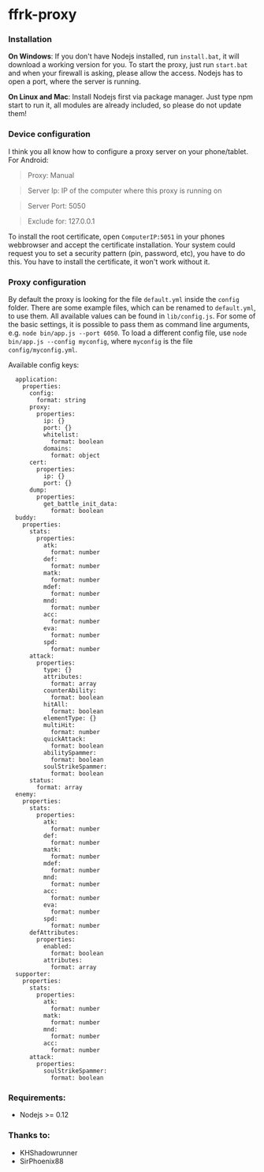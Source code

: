 # ffrk-proxy​

### Installation
**On Windows**:
If you don't have Nodejs installed, run `install.bat`, it will download a working version for you.
To start the proxy, just run `start.bat` and when your firewall is asking, please allow the access. Nodejs has to open a port, where the server is running.

**On Linux and Mac**:
Install Nodejs first via package manager.
Just type npm start to run it, all modules are already included, so please do not update them!

### Device configuration
I think you all know how to configure a proxy server on your phone/tablet.
For Android:
> Proxy: Manual

> Server Ip: IP of the computer where this proxy is running on

> Server Port: 5050

> Exclude for: 127.0.0.1

To install the root certificate, open `ComputerIP:5051` in your phones webbrowser and accept the certificate installation. Your system could request you to set a security pattern (pin, password, etc), you have to do this.
You have to install the certificate, it won't work without it.

### Proxy configuration
By default the proxy is looking for the file `default.yml` inside the `config` folder. There are some example files, which can be renamed to `default.yml`, to use them.
All available values can be found in `lib/config.js`.
For some of the basic settings, it is possible to pass them as command line arguments, e.g. `node bin/app.js --port 6050`.
To load a different config file, use `node bin/app.js --config myconfig`, where `myconfig` is the file `config/myconfig.yml`.

Available config keys:
```
  application:
    properties:
      config:
        format: string
      proxy:
        properties:
          ip: {}
          port: {}
          whitelist:
            format: boolean
          domains:
            format: object
      cert:
        properties:
          ip: {}
          port: {}
      dump:
        properties:
          get_battle_init_data:
            format: boolean
  buddy:
    properties:
      stats:
        properties:
          atk:
            format: number
          def:
            format: number
          matk:
            format: number
          mdef:
            format: number
          mnd:
            format: number
          acc:
            format: number
          eva:
            format: number
          spd:
            format: number
      attack:
        properties:
          type: {}
          attributes:
            format: array
          counterAbility:
            format: boolean
          hitAll:
            format: boolean
          elementType: {}
          multiHit:
            format: number
          quickAttack:
            format: boolean
          abilitySpammer:
            format: boolean
          soulStrikeSpammer:
            format: boolean
      status:
        format: array
  enemy:
    properties:
      stats:
        properties:
          atk:
            format: number
          def:
            format: number
          matk:
            format: number
          mdef:
            format: number
          mnd:
            format: number
          acc:
            format: number
          eva:
            format: number
          spd:
            format: number
      defAttributes:
        properties:
          enabled:
            format: boolean
          attributes:
            format: array
  supporter:
    properties:
      stats:
        properties:
          atk:
            format: number
          matk:
            format: number
          mnd:
            format: number
          acc:
            format: number
      attack:
        properties:
          soulStrikeSpammer:
            format: boolean
```

### Requirements:
* Nodejs >= 0.12

### Thanks to:
* KHShadowrunner
* SirPhoenix88
